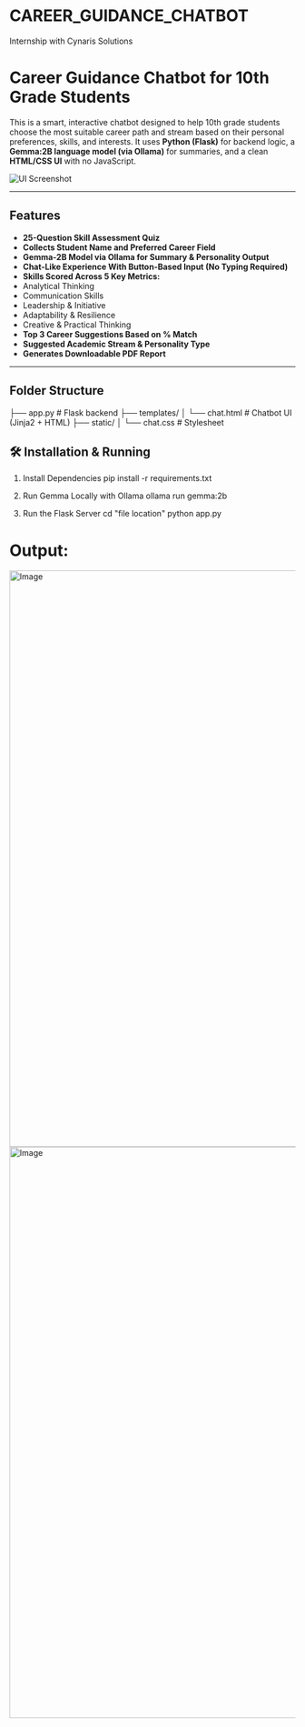 # CAREER_GUIDANCE_CHATBOT
Internship with Cynaris Solutions
#  Career Guidance Chatbot for 10th Grade Students

This is a smart, interactive chatbot designed to help 10th grade students choose the most suitable career path and stream based on their personal preferences, skills, and interests. It uses **Python (Flask)** for backend logic, a **Gemma:2B language model (via Ollama)** for summaries, and a clean **HTML/CSS UI** with no JavaScript.

![UI Screenshot](./screenshots/preview.png)

---

##  Features

-  **25-Question Skill Assessment Quiz**
-  **Collects Student Name and Preferred Career Field**
-  **Gemma-2B Model via Ollama for Summary & Personality Output**
-  **Chat-Like Experience With Button-Based Input (No Typing Required)**
-  **Skills Scored Across 5 Key Metrics:**
  - Analytical Thinking
  - Communication Skills
  - Leadership & Initiative
  - Adaptability & Resilience
  - Creative & Practical Thinking
-  **Top 3 Career Suggestions Based on % Match**
-  **Suggested Academic Stream & Personality Type**
-  **Generates Downloadable PDF Report**

---

##  Folder Structure
├── app.py # Flask backend
├── templates/
│ └── chat.html # Chatbot UI (Jinja2 + HTML)
├── static/
│ └── chat.css # Stylesheet

## 🛠️ Installation & Running

1. Install Dependencies 
pip install -r requirements.txt

2. Run Gemma Locally with Ollama
   ollama run gemma:2b
3.  Run the Flask Server
   cd "file location"
   python app.py

# Output:
<img width="1919" height="1014" alt="Image" src="https://github.com/user-attachments/assets/5d97e62a-89ec-4f69-b961-865136c44560" />

<img width="1914" height="1005" alt="Image" src="https://github.com/user-attachments/assets/f35ac33c-6e30-44a0-90df-559b7fee3575" />
